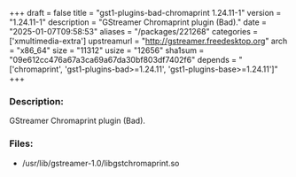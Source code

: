 +++
draft = false
title = "gst1-plugins-bad-chromaprint 1.24.11-1"
version = "1.24.11-1"
description = "GStreamer Chromaprint plugin (Bad)."
date = "2025-01-07T09:58:53"
aliases = "/packages/221268"
categories = ['xmultimedia-extra']
upstreamurl = "http://gstreamer.freedesktop.org"
arch = "x86_64"
size = "11312"
usize = "12656"
sha1sum = "09e612cc476a67a3ca69a67da30bf803df7402f6"
depends = "['chromaprint', 'gst1-plugins-bad>=1.24.11', 'gst1-plugins-base>=1.24.11']"
+++
### Description: 
GStreamer Chromaprint plugin (Bad).

### Files: 
* /usr/lib/gstreamer-1.0/libgstchromaprint.so
